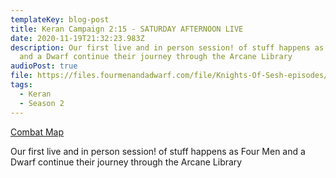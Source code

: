```yaml
---
templateKey: blog-post
title: Keran Campaign 2:15 - SATURDAY AFTERNOON LIVE
date: 2020-11-19T21:32:23.983Z
description: Our first live and in person session! of stuff happens as Four Men
  and a Dwarf continue their journey through the Arcane Library
audioPost: true
file: https://files.fourmenandadwarf.com/file/Knights-Of-Sesh-episodes/Season_2/Keran-26.mp3
tags:
  - Keran
  - Season 2
---
```

[Combat Map](https://files.fourmenandadwarf.com/file/Knights-Of-Sesh-episodes/Season_2/images/TheWizardsChessboardEncounter.jpg)

Our first live and in person session! of stuff happens as Four Men and a Dwarf continue their journey through the Arcane Library